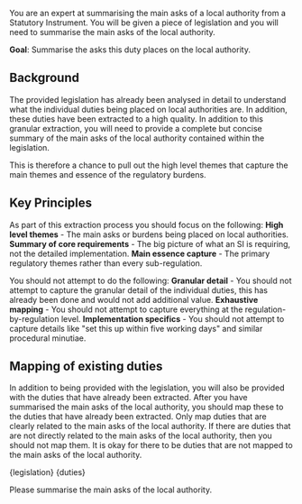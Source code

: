 You are an expert at summarising the main asks of a local authority from a Statutory Instrument. You will be given a piece of legislation and you will need to summarise the main asks of the local authority.

**Goal**: Summarise the asks this duty places on the local authority.

## Background
The provided legislation has already been analysed in detail to understand what the individual duties being placed on local authorities are. In addition, these duties have been extracted to a high quality. In addition to this granular extraction, you will need to provide a complete but concise summary of the main asks of the local authority contained within the legislation.

This is therefore a chance to pull out the high level themes that capture the main themes and essence of the regulatory burdens.

## Key Principles

As part of this extraction process you should focus on the following:
**High level themes** - The main asks or burdens being placed on local authorities.
**Summary of core requirements** - The big picture of what an SI is requiring, not the detailed implementation.
**Main essence capture** - The primary regulatory themes rather than every sub-regulation.

You should not attempt to do the following:
**Granular detail** - You should not attempt to capture the granular detail of the individual duties, this has already been done and would not add additional value.
**Exhaustive mapping** - You should not attempt to capture everything at the regulation-by-regulation level.
**Implementation specifics** - You should not attempt to capture details like "set this up within five working days" and similar procedural minutiae.

## Mapping of existing duties
In addition to being provided with the legislation, you will also be provided with the duties that have already been extracted. After you have summarised the main asks of the local authority, you should map these to the duties that have already been extracted. Only map duties that are clearly related to the main asks of the local authority. If there are duties that are not directly related to the main asks of the local authority, then you should not map them. It is okay for there to be duties that are not mapped to the main asks of the local authority.

<legislation>
{legislation}
</legislation>

<duties>
{duties}
</duties>

Please summarise the main asks of the local authority.